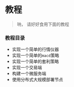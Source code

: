 # 教程

> 呐， 请好好食用下面的教程


### 教程目录

- 实现一个简单的行情仪器
- 实现一个简单的`macd`策略
- 实现一个简单的套利策略
- 实现一个交易端 
- 构建一个微服务端
- 使用分布式大规模部署节点 
